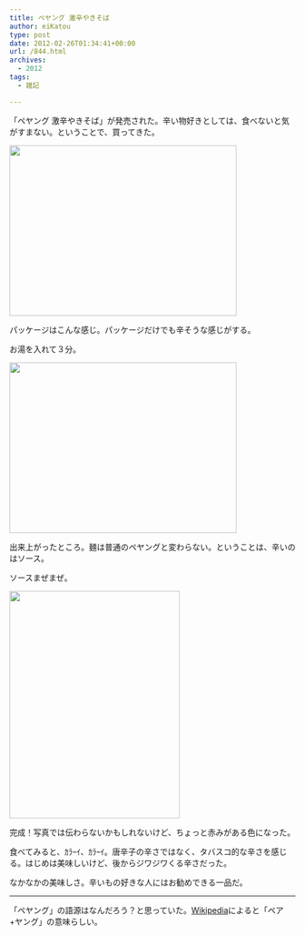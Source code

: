 ```yaml
---
title: ペヤング 激辛やきそば
author: eiKatou
type: post
date: 2012-02-26T01:34:41+00:00
url: /844.html
archives:
  - 2012
tags:
  - 雑記

---
```

「ペヤング 激辛やきそば」が発売された。辛い物好きとしては、食べないと気がすまない。ということで、買ってきた。

[<img src="/blog/uploads/2012/02/201102_peyoung1.jpg" alt="" title="201102_peyoung1" width="400" height="300" class="alignnone size-full wp-image-846" srcset="/blog/uploads/2012/02/201102_peyoung1.jpg 400w, /blog/uploads/2012/02/201102_peyoung1-300x225.jpg 300w" sizes="(max-width: 400px) 100vw, 400px" />][1]
  
パッケージはこんな感じ。パッケージだけでも辛そうな感じがする。

<!--more-->

お湯を入れて３分。
  
[<img src="/blog/uploads/2012/02/201102_peyoung2.jpg" alt="" title="201102_peyoung2" width="400" height="300" class="alignnone size-full wp-image-847" srcset="/blog/uploads/2012/02/201102_peyoung2.jpg 400w, /blog/uploads/2012/02/201102_peyoung2-300x225.jpg 300w" sizes="(max-width: 400px) 100vw, 400px" />][2]
  
出来上がったところ。麺は普通のペヤングと変わらない。ということは、辛いのはソース。

ソースまぜまぜ。
  
[<img src="/blog/uploads/2012/02/201102_peyoung3.jpg" alt="" title="201102_peyoung3" width="300" height="400" class="alignnone size-full wp-image-845" srcset="/blog/uploads/2012/02/201102_peyoung3.jpg 300w, /blog/uploads/2012/02/201102_peyoung3-225x300.jpg 225w" sizes="(max-width: 300px) 100vw, 300px" />][3]
  
完成！写真では伝わらないかもしれないけど、ちょっと赤みがある色になった。

食べてみると、ｶﾗｰｲ、ｶﾗｰｲ。唐辛子の辛さではなく、タバスコ的な辛さを感じる。はじめは美味しいけど、後からジワジワくる辛さだった。

なかなかの美味しさ。辛いもの好きな人にはお勧めできる一品だ。

* * *

「ペヤング」の語源はなんだろう？と思っていた。[Wikipedia][4]によると「ペア+ヤング」の意味らしい。

 [1]: /blog/uploads/2012/02/201102_peyoung1.jpg
 [2]: /blog/uploads/2012/02/201102_peyoung2.jpg
 [3]: /blog/uploads/2012/02/201102_peyoung3.jpg
 [4]: http://ja.wikipedia.org/wiki/まるか食品
